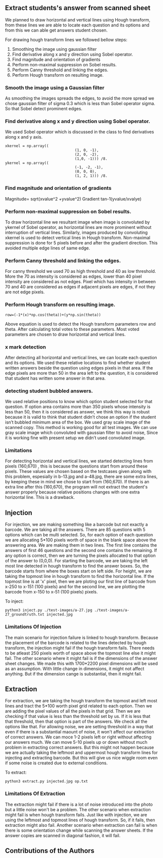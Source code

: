 ## Extract students's answer from scanned sheet

We planned to draw horizontal and vertical lines using Hough transform, from these lines we are able to locate each question and its options and from this we can able get answers student chosen.

For drawing hough transform lines we followed bellow steps:
1. Smoothing the image using gaussian filter
2. Find derivative along x and y direction using Sobel operator.
3. Find magnitude and orientation of gradients
4. Perform non-maximal suppression on Sobel results.
5. Perform Canny threshold and linking the edges.
6. Perform Hough transform on resulting image.

### Smooth the image using a Gaussian filter
As smoothing the images spreads the edges, to avoid the more spread we chose gaussian filter of sigma 0.3 which is less than Sobel operator sigma. So that Sobel detect prominent edges.

### Find derivative along x and y direction using Sobel operator.
We used Sobel operator which is discussed in the class to find derivatives along x and y axis. 

```
xkernel = np.array((
                                (1, 0, -1),
                                (2, 0, -2),
                                (1,0, -1))) /8.
ykernel = np.array((
                                (-1, -2, -1),
                                (0, 0, 0),
                                (1, 2, 1))) /8.
```


### Find magnitude and orientation of gradients
Magnitude= sqrt(xvalue^2 +yvalue^2)
Gradient tan-1(yvalue/xvalye)

### Perform non-maximal suppression on Sobel results.
To draw horizontal line we resultant image when image is convoluted by ykernel of Sobel operator, as horizontal lines are more prominent without interruption of vertical lines. Similarly, images produced by convoluting xkernel is used to detect vertical lines in Hough transform. 
Non-maximal suppression is done for 5 pixels before and after the gradient direction. This avoided multiple edge lines of same edge.

### Perform Canny threshold and linking the edges.
For canny threshold we used 70 as high threshold and 40 as low threshold. More the 70 as intensity is considered as edges, lower than 40 pixel intensity are considered as not edges. Pixel which has intensity in between 70 and 40 are considered as edges if adjacent pixels are edges, if not they are not edge pixels.

### Perform Hough transform on resulting image.

```
row=(-1*(x)*np.cos(theta))+(y*np.sin(theta))

```
Above equation is used to detect the Hough transform parameters row and theta. After calculating total votes to these parameters. Most voted parameters are chosen to draw horizontal and vertical lines.

### x mark detection
After detecting all horizontal and vertical lines, we can locate each question and its options. We used these relative locations to find whether student written answers beside the question using edges pixels in that area. If the edge pixels are more than 50 in the area left to the question, it is considered that student has written some answer in that area.

### detecting student bubbled answers.
We used relative positions to know which option student selected for that question. If option area contains more than 350 pixels whose intensity is less than 50, then it is considered as answer, we think this way is robust because it is valid to think that student didn’t chose an option if the student isn’t bubbled minimum area of the box. We used gray scale image of the scanned copy. This method is working good for all test images. We can use gray scale image which convoluted with gaussian filter to avoid noise, Since it is working fine with present setup we didn’t used convoluted image.


### Limitations
For detecting horizontal and vertical lines, we started detecting lines from pixels (160,670) , this is because the questions start from around these pixels. These values are chosen based on the testcases given along with this problem, espesially in b-13.jpg and a-48.jpg,  there are some extra lines, by keeping these in mind we chose to start from (160,670). If there is an extra line after this (160,670), the program will not extract the student's answer properly because relative positions changes with one extra horizontal line. This is a drawback.


## Injection

For injection, we are making something like a barcode but not exactly a barcode. We are taking all the answers. There are 85 questions with 5 options which can be multi selected. So, for each option of each question we are allocating 5*100 pixels worth of space in the blank space above the answering area. We are making them in two lines. The first line contains the answers of first 46 questions and the second one contains the remaining. If any option is correct, then we are turning the pixels allocated to that option of the answer to (0,0,0). For starting the barcode, we are taking the left most line detected in hough transform to find the answer boxes. So, the barcode starts from where the boxes start on left side. For height, we are taking the topmost line in hough transform to find the horizontal line. If the topmost line is at 'x' pixel, then we are ploting our first line of barcode from x-250 to x-151 (100 pixels) and for the second line, we are plotting the barcode from x-150 to x-51 (100 pixels) pixels.

To inject: 

```
python3 inject.py ./test-images/a-27.jpg ./test-images/a-27_groundtruth.txt injected.jpg
```


### Limitations Of Injection

The main scenario for injection failure is linked to hough transform. Because the placement of the barcode is related to the lines detected by hough transform, the injection might fail if the hough transform fails. There needs to be atleast 250 pixels worth of space above the topmost line else it might fail. The other scenario where it might fail is if the dimensions of the answer sheet changes. We made this with 1700*2200 pixel dimensions will be used as an assumption. With little change in dimensions, it might not affect anything. But if the dimension cange is substantial, then it might fail.


## Extraction

For extraction, we are taking the hough transform the topmost and left most lines and tract the 5*100 worth pixel grid related to each option. Then we are adding the pixel values of all the pixels in that grid. Then we are checking if that value is less than the threshold set by us. If it is less that that threshold, then that option is part of the answers. We check all the options like that. For allowing noise, we are setting threshold in a way that even if there is a substantial maount of noise, it won't affect our extraction of correct answers. We can moce 1-2 pixels left or right without affecting our answers much. We can move 5-10 pixels up or down without much problem in extracting correct answers. But this might not happen because we are actually taking the leftmost and uppermost hough transform lines for injecting and extracting barcode. But this will give us nice wiggle room even if some noise is created due to external conditions.

To extract: 

```
python3 extract.py injected.jpg op.txt
```

### Limitations Of Extraction

The extraction might fail if there is a lot of noise introduced into the photo but a little noise won't be a problem. The other scenario when extraction might fail is when hough transform fails. Just like with injection, we are using the leftmost and topmost lines of hough transform. So, if it fails, then extraction might also fail. Another scenario when extraction can fail is when there is some orientation change while scanning the answer sheets. If the answer copies are scanned in diagonal fashion, it will fail.



## Contributions of the Authors

